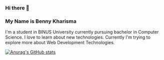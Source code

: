 ### Hi there 👋
### My Name is Benny Kharisma

I'm a student in BINUS University currently pursuing bachelor in Computer Science. I love to learn about new technologies. Currently I'm trying to explore more about Web Development Technologies.

[![Anurag's GitHub stats](https://github-readme-stats.vercel.app/api?username=Xcaliburx)](https://github.com/anuraghazra/github-readme-stats)

<!--
**Xcaliburx/Xcaliburx** is a ✨ _special_ ✨ repository because its `README.md` (this file) appears on your GitHub profile.

Here are some ideas to get you started:

- 🔭 I’m currently working on ...
- 🌱 I’m currently learning ...
- 👯 I’m looking to collaborate on ...
- 🤔 I’m looking for help with ...
- 💬 Ask me about ...
- 📫 How to reach me: ...
- 😄 Pronouns: ...
- ⚡ Fun fact: ...
-->
